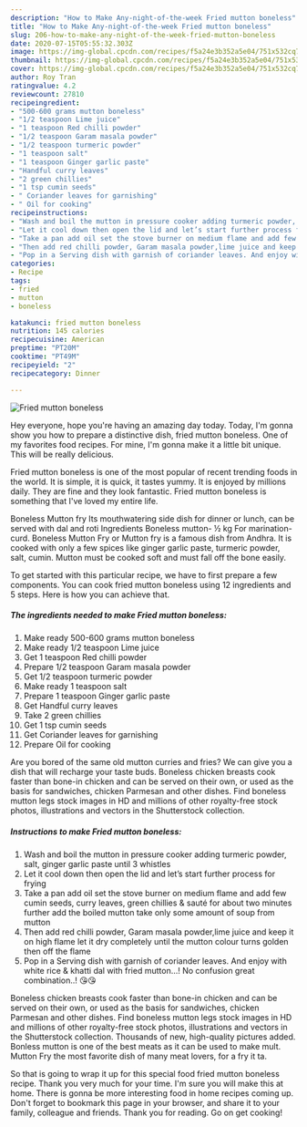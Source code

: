 ```yaml
---
description: "How to Make Any-night-of-the-week Fried mutton boneless"
title: "How to Make Any-night-of-the-week Fried mutton boneless"
slug: 206-how-to-make-any-night-of-the-week-fried-mutton-boneless
date: 2020-07-15T05:55:32.303Z
image: https://img-global.cpcdn.com/recipes/f5a24e3b352a5e04/751x532cq70/fried-mutton-boneless-recipe-main-photo.jpg
thumbnail: https://img-global.cpcdn.com/recipes/f5a24e3b352a5e04/751x532cq70/fried-mutton-boneless-recipe-main-photo.jpg
cover: https://img-global.cpcdn.com/recipes/f5a24e3b352a5e04/751x532cq70/fried-mutton-boneless-recipe-main-photo.jpg
author: Roy Tran
ratingvalue: 4.2
reviewcount: 27810
recipeingredient:
- "500-600 grams mutton boneless"
- "1/2 teaspoon Lime juice"
- "1 teaspoon Red chilli powder"
- "1/2 teaspoon Garam masala powder"
- "1/2 teaspoon turmeric powder"
- "1 teaspoon salt"
- "1 teaspoon Ginger garlic paste"
- "Handful curry leaves"
- "2 green chillies"
- "1 tsp cumin seeds"
- " Coriander leaves for garnishing"
- " Oil for cooking"
recipeinstructions:
- "Wash and boil the mutton in pressure cooker adding turmeric powder, salt, ginger garlic paste until 3 whistles"
- "Let it cool down then open the lid and let’s start further process for frying"
- "Take a pan add oil set the stove burner on medium flame and add few cumin seeds, curry leaves, green chillies &amp; sauté for about two minutes further add the boiled mutton take only some amount of soup from mutton"
- "Then add red chilli powder, Garam masala powder,lime juice and keep it on high flame let it dry completely until the mutton colour turns golden then off the flame"
- "Pop in a Serving dish with garnish of coriander leaves. And enjoy with white rice &amp; khatti dal with fried mutton...! No confusion great combination..! 😘😘"
categories:
- Recipe
tags:
- fried
- mutton
- boneless

katakunci: fried mutton boneless 
nutrition: 145 calories
recipecuisine: American
preptime: "PT20M"
cooktime: "PT49M"
recipeyield: "2"
recipecategory: Dinner

---
```



![Fried mutton boneless](https://img-global.cpcdn.com/recipes/f5a24e3b352a5e04/751x532cq70/fried-mutton-boneless-recipe-main-photo.jpg)

Hey everyone, hope you're having an amazing day today. Today, I'm gonna show you how to prepare a distinctive dish, fried mutton boneless. One of my favorites food recipes. For mine, I'm gonna make it a little bit unique. This will be really delicious.

Fried mutton boneless is one of the most popular of recent trending foods in the world. It is simple, it is quick, it tastes yummy. It is enjoyed by millions daily. They are fine and they look fantastic. Fried mutton boneless is something that I've loved my entire life.

Boneless Mutton fry Its mouthwatering side dish for dinner or lunch, can be served with dal and roti Ingredients Boneless mutton- ½ kg For marination- curd. Boneless Mutton Fry or Mutton fry is a famous dish from Andhra. It is cooked with only a few spices like ginger garlic paste, turmeric powder, salt, cumin. Mutton must be cooked soft and must fall off the bone easily.


To get started with this particular recipe, we have to first prepare a few components. You can cook fried mutton boneless using 12 ingredients and 5 steps. Here is how you can achieve that.

<!--inarticleads1-->

##### The ingredients needed to make Fried mutton boneless:

1. Make ready 500-600 grams mutton boneless
1. Make ready 1/2 teaspoon Lime juice
1. Get 1 teaspoon Red chilli powder
1. Prepare 1/2 teaspoon Garam masala powder
1. Get 1/2 teaspoon turmeric powder
1. Make ready 1 teaspoon salt
1. Prepare 1 teaspoon Ginger garlic paste
1. Get Handful curry leaves
1. Take 2 green chillies
1. Get 1 tsp cumin seeds
1. Get  Coriander leaves for garnishing
1. Prepare  Oil for cooking


Are you bored of the same old mutton curries and fries? We can give you a dish that will recharge your taste buds. Boneless chicken breasts cook faster than bone-in chicken and can be served on their own, or used as the basis for sandwiches, chicken Parmesan and other dishes. Find boneless mutton legs stock images in HD and millions of other royalty-free stock photos, illustrations and vectors in the Shutterstock collection. 

<!--inarticleads2-->

##### Instructions to make Fried mutton boneless:

1. Wash and boil the mutton in pressure cooker adding turmeric powder, salt, ginger garlic paste until 3 whistles
1. Let it cool down then open the lid and let’s start further process for frying
1. Take a pan add oil set the stove burner on medium flame and add few cumin seeds, curry leaves, green chillies &amp; sauté for about two minutes further add the boiled mutton take only some amount of soup from mutton
1. Then add red chilli powder, Garam masala powder,lime juice and keep it on high flame let it dry completely until the mutton colour turns golden then off the flame
1. Pop in a Serving dish with garnish of coriander leaves. And enjoy with white rice &amp; khatti dal with fried mutton...! No confusion great combination..! 😘😘


Boneless chicken breasts cook faster than bone-in chicken and can be served on their own, or used as the basis for sandwiches, chicken Parmesan and other dishes. Find boneless mutton legs stock images in HD and millions of other royalty-free stock photos, illustrations and vectors in the Shutterstock collection. Thousands of new, high-quality pictures added. Bonless mutton is one of the best meats as it can be used to make mult. Mutton Fry the most favorite dish of many meat lovers, for a fry it ta. 

So that is going to wrap it up for this special food fried mutton boneless recipe. Thank you very much for your time. I'm sure you will make this at home. There is gonna be more interesting food in home recipes coming up. Don't forget to bookmark this page in your browser, and share it to your family, colleague and friends. Thank you for reading. Go on get cooking!
